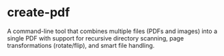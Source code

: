 # create-pdf
A command-line tool that combines multiple files (PDFs and images) into a single PDF with support for recursive directory scanning, page transformations (rotate/flip), and smart file handling.
